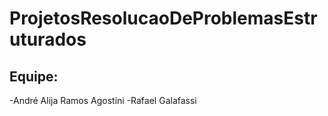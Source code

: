 # ProjetosResolucaoDeProblemasEstruturados

## Equipe:

-André Alija Ramos Agostini
-Rafael Galafassi
